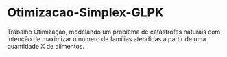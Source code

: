 # Otimizacao-Simplex-GLPK
Trabalho Otimização, modelando um problema de catástrofes naturais com intenção de maximizar o numero de famílias atendidas a partir de uma quantidade X de alimentos.
